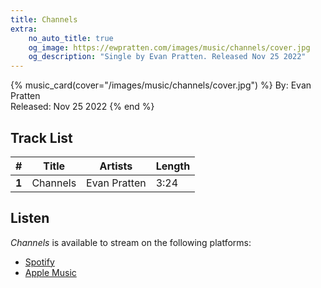 ```yaml
---
title: Channels
extra:
    no_auto_title: true
    og_image: https://ewpratten.com/images/music/channels/cover.jpg
    og_description: "Single by Evan Pratten. Released Nov 25 2022"
---
```



{% music_card(cover="/images/music/channels/cover.jpg") %}
By: Evan Pratten<br>
Released: Nov 25 2022
{% end %}

## Track List

|   #   | Title    | Artists      | Length |
|:-----:|----------|--------------|--------|
| **1** | Channels | Evan Pratten | 3:24   |

## Listen

*Channels* is available to stream on the following platforms:

- [Spotify](https://open.spotify.com/album/25xzDOHs8fN5WQUSnww7kj)
- [Apple Music](https://music.apple.com/us/album/channels-single/1656473075)

